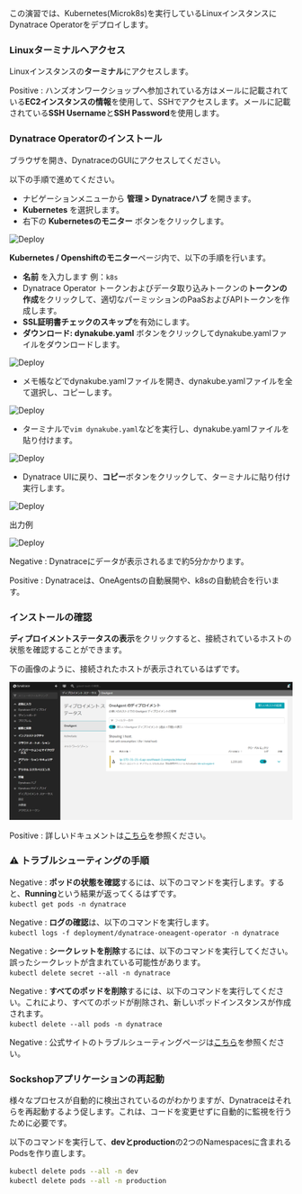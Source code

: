 <!-- Code for deploying OneAgent via Operator -->

この演習では、Kubernetes(Microk8s)を実行しているLinuxインスタンスにDynatrace Operatorをデプロイします。

### Linuxターミナルへアクセス

Linuxインスタンスの**ターミナル**にアクセスします。

Positive
: ハンズオンワークショップへ参加されている方はメールに記載されている**EC2インスタンスの情報**を使用して、SSHでアクセスします。メールに記載されている**SSH Username**と**SSH Password**を使用します。

### Dynatrace Operatorのインストール

ブラウザを開き、DynatraceのGUIにアクセスしてください。

以下の手順で進めてください。

* ナビゲーションメニューから **管理 > Dynatraceハブ** を開きます。
* **Kubernetes** を選択します。
* 右下の **Kubernetesのモニター** ボタンをクリックします。 

![Deploy](../assets/k8s/jp/deploy-1.gif)

**Kubernetes / Openshiftのモニター**ページ内で、以下の手順を行います。

* **名前** を入力します 例：`k8s`
* Dynatrace Operator トークンおよびデータ取り込みトークンの**トークンの作成**をクリックして、適切なパーミッションのPaaSおよびAPIトークンを作成します。
* **SSL証明書チェックのスキップ**を有効にします。
* **ダウンロード: dynakube.yaml** ボタンをクリックしてdynakube.yamlファイルをダウンロードします。

![Deploy](../assets/k8s/jp/deploy-2.gif)

* メモ帳などでdynakube.yamlファイルを開き、dynakube.yamlファイルを全て選択し、コピーします。

![Deploy](../assets/k8s/jp/dynakube-1.gif)

* ターミナルで`vim dynakube.yaml`などを実行し、dynakube.yamlファイルを貼り付けます。

![Deploy](../assets/k8s/jp/dynakube-2.gif)

* Dynatrace UIに戻り、**コピー**ボタンをクリックして、ターミナルに貼り付け実行します。

![Deploy](/../assets/k8s/jp/deploy-3.png)

出力例

![Deploy](../assets/k8s/jp/deploy-4.png)


Negative
: Dynatraceにデータが表示されるまで約5分かかります。

Positive
: Dynatraceは、OneAgentsの自動展開や、k8sの自動統合を行います。

### インストールの確認

**ディプロイメントステータスの表示**をクリックすると、接続されているホストの状態を確認することができます。

下の画像のように、接続されたホストが表示されているはずです。

![Deploy](../../assets/k8s/jp/deployment-status.png)

Positive
: 詳しいドキュメントは[こちら](https://www.dynatrace.com/support/help/shortlink/full-stack-dto-k8)を参照ください。

### ⚠️ トラブルシューティングの手順

Negative
: **ポッドの状態を確認**するには、以下のコマンドを実行します。すると、**Running**という結果が返ってくるはずです。<br>
`kubectl get pods -n dynatrace`

Negative
: **ログの確認**は、以下のコマンドを実行します。<br>
`kubectl logs -f deployment/dynatrace-oneagent-operator -n dynatrace`

Negative
: **シークレットを削除**するには、以下のコマンドを実行してください。誤ったシークレットが含まれている可能性があります。 <br>
`kubectl delete secret --all -n dynatrace`

Negative
: **すべてのポッドを削除**するには、以下のコマンドを実行してください。これにより、すべてのポッドが削除され、新しいポッドインスタンスが作成されます。<br>
`kubectl delete --all pods -n dynatrace`

Negative
: 公式サイトのトラブルシューティングページは[こちら](https://www.dynatrace.com/support/help/shortlink/kubernetes-troubleshoot)を参照ください。

### Sockshopアプリケーションの再起動

様々なプロセスが自動的に検出されているのがわかりますが、Dynatraceはそれらを再起動するよう促します。これは、コードを変更せずに自動的に監視を行うために必要です。

以下のコマンドを実行して、**devとproduction**の2つのNamespacesに含まれるPodsを作り直します。

```bash
kubectl delete pods --all -n dev
kubectl delete pods --all -n production
```
